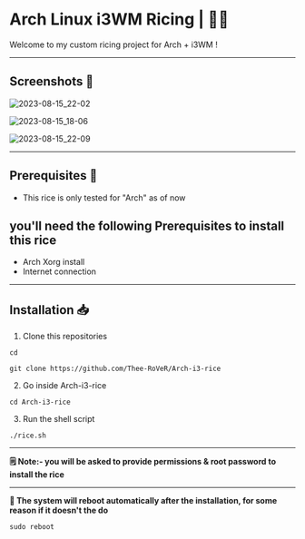 # Arch Linux i3WM Ricing | 🍚🥢

Welcome to my custom ricing project for Arch + i3WM !
**** 

## Screenshots 📸

![2023-08-15_22-02](https://github.com/Thee-RoVeR/Arch-i3-rice/assets/100470110/86c606d3-49c7-4803-ae01-b1dba1f8afd2)

![2023-08-15_18-06](https://github.com/Thee-RoVeR/Arch-i3-rice/assets/100470110/a918316d-31ff-4795-b4b5-9a5e29714973)

![2023-08-15_22-09](https://github.com/Thee-RoVeR/Arch-i3-rice/assets/100470110/6ab5d973-62d2-4013-9ca9-25c397b959fa)
****
## Prerequisites 📜
- This rice is only tested for "Arch" as of now <br>
## **you'll need the following Prerequisites to install this rice**
- Arch Xorg install
- Internet connection
****
## Installation 📥

1. Clone this repositories 

```
cd

git clone https://github.com/Thee-RoVeR/Arch-i3-rice
```
2. Go inside Arch-i3-rice
```
cd Arch-i3-rice
```
3. Run the shell script
```
./rice.sh
```
****
**🗒️ Note:- you will be asked to provide permissions & root password to install the rice**
****
**📣 The system will reboot automatically after the installation, for some reason if it doesn't the do**
```
sudo reboot
```
